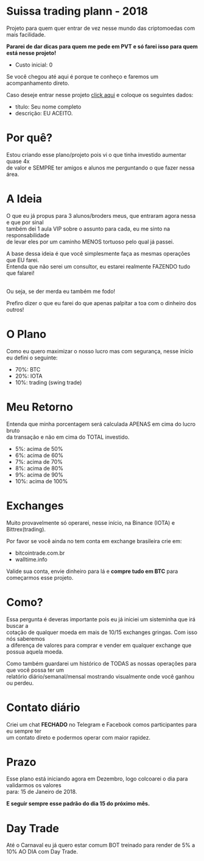 # Suissa trading plann - 2018

Projeto para quem quer entrar de vez nesse mundo das criptomoedas com mais facilidade.

**Pararei de dar dicas para quem me pede em PVT e só farei isso para quem está nesse projeto!**

- Custo inicial: 0

Se você chegou até aqui é porque te conheço e faremos um acompanhamento direto.

Caso deseje entrar nesse projeto [click aqui](https://github.com/suissa/suissa-trading-plann-2018/issues) e coloque os seguintes dados:

- título: Seu nome completo
- descrição: EU ACEITO.


# Por quê?

Estou criando esse plano/projeto pois vi o que tinha investido aumentar quase 4x<br> 
de valor e SEMPRE ter amigos e alunos me perguntando o que fazer nessa área.


# A Ideia

O que eu já propus para 3 alunos/broders meus, que entraram agora nessa e que por sinal<br> 
também dei 1 aula VIP sobre o assunto para cada, eu me sinto na responsabilidade<br> 
de levar eles por um caminho MENOS tortuoso pelo qual já passei.

A base dessa ideia é que você simplesmente faça as mesmas operações que EU farei.<br>
Entenda que não serei um consultor, eu estarei realmente FAZENDO tudo que falarei!<br>
<br>

Ou seja, se der merda eu também me fodo!
<br>

Prefiro dizer o que eu farei do que apenas palpitar a toa com o dinheiro dos outros!


# O Plano

Como eu quero maximizar o nosso lucro mas com segurança, nesse início eu defini o seguinte:

- 70%: BTC
- 20%: IOTA
- 10%: trading (swing trade)


# Meu Retorno

Entenda que minha porcentagem será calculada APENAS em cima do lucro bruto<br> 
da transação e não em cima do TOTAL investido.


- 5%: acima de 50%
- 6%: acima de 60%
- 7%: acima de 70%
- 8%: acima de 80%
- 9%: acima de 90%
- 10%: acima de 100%


# Exchanges

Muito provavelmente só operarei, nesse início, na Binance (IOTA) e Bittrex(trading).

Por favor se você ainda no tem conta em exchange brasileira crie em:

- bitcointrade.com.br
- walltime.info

Valide sua conta, envie dinheiro para lá e **compre tudo em BTC** para começarmos esse projeto.

# Como?

Essa pergunta é deveras importante pois eu já iniciei um sisteminha que irá buscar a<br>
cotação de qualquer moeda em mais de 10/15 exchanges gringas. Com isso nós saberemos<br>
a diferença de valores para comprar e vender em qualquer exchange que possua aquela moeda.

Como também guardarei um histórico de TODAS as nossas operações para que você possa ter um<br>
relatório diário/semanal/mensal mostrando visualmente onde você ganhou ou perdeu.


# Contato diário

Criei um chat **FECHADO** no Telegram e Facebook comos participantes para eu sempre ter<br>
um contato direto e podermos operar com maior rapidez.

# Prazo

Esse plano está iniciando agora em Dezembro, logo colcoarei o dia para validarmos os valores<br>
para: 15 de Janeiro de 2018.

**E seguir sempre esse padrão do dia 15 do próximo mês.**


# Day Trade

Até o Carnaval eu já quero estar comum BOT treinado para render de 5% a 10% AO DIA com Day Trade.


